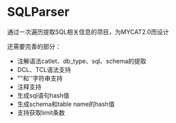 SQLParser
=========

通过一次遍历提取SQL相关信息的项目，为MYCAT2.0而设计

还需要完善的部分：
* 注解语法catlet、db_type、sql、schema的提取
* DCL、TCL语法支持
* ""和''字符串支持
* 注释支持
* 生成sql语句hash值
* 生成schema和table name的hash值
* 支持获取limit条数
